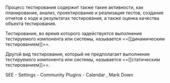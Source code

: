 Процесс тестирования содержит также такие активности, как планирование, анализ, проектирование и реализация тестов, создание отчетов о ходе и результатах тестирования, а также оценка качества объекта тестирования. 

Тестирование, во время которого задействуется выполнение тестируемого компонента или системы, называется ==[[динамическим тестированием]]==. 

Другой вид тестирования, который не предполагает выполнение тестируемого компонента или системы, называется ==[[статическим тестированием]]==.


SEE - Settings - Community Plugins - Calendar , Mark Down

